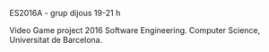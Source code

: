 ES2016A - grup dijous 19-21 h

Video Game project 2016 Software Engineering. Computer Science, Universitat de Barcelona.
